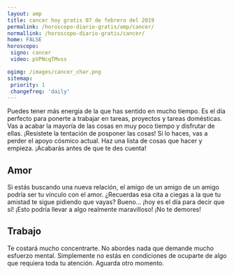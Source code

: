 ```yaml
---
layout: amp
title: cancer hoy gratis 07 de febrero del 2019 
permalink: /horoscopo-diario-gratis/amp/cancer/
normallink: /horoscopo-diario-gratis/cancer/
home: FALSE
horoscopo:
 signo: cancer
 video: pVPNcqTMvss

ogimg: /images/cancer_char.png
sitemap:
 priority: 1
 changefreq: 'daily'
---
```



Puedes tener más energía de la que has sentido en mucho tiempo. Es el día perfecto para ponerte a trabajar en tareas, proyectos y tareas domésticas. Vas a acabar la mayoría de las cosas en muy poco tiempo y disfrutar de ellas. ¡Resístete la tentación de posponer las cosas! Si lo haces, vas a perder el apoyo cósmico actual. Haz una lista de cosas que hacer y empieza. ¡Acabarás antes de que te des cuenta!

## Amor

Si estás buscando una nueva relación, el amigo de un amigo de un amigo podría ser tu vínculo con el amor. ¿Recuerdas esa cita a ciegas a la que tu amistad te sigue pidiendo que vayas? Bueno... ¡hoy es el día para decir que sí! ¡Esto podría llevar a algo realmente maravilloso! ¡No te demores!

## Trabajo

Te costará mucho concentrarte. No abordes nada que demande mucho esfuerzo mental. Simplemente no estás en condiciones de ocuparte de algo que requiera toda tu atención. Aguarda otro momento.